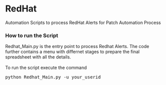 # RedHat
Automation Scripts to process RedHat Alerts for Patch Automation Process

### How to run the Script

Redhat_Main.py is the entry point to process Redhat Alerts. The code further contains a menu with differnet stages to prepare the final spreadsheet with all the details.<br/><br/>
To run the script execute the command 
  <pre>python Redhat_Main.py -u your_userid
